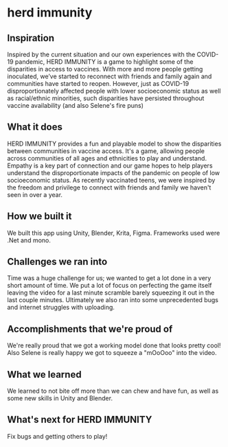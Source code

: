 # herd immunity

## Inspiration
Inspired by the current situation and our own experiences with the COVID-19 pandemic, HERD IMMUNITY is a game to highlight some of the disparities in access to vaccines. With more and more people getting inoculated, we’ve started to reconnect with friends and family again and communities have started to reopen. However, just as COVID-19 disproportionately affected people with lower socioeconomic status as well as racial/ethnic minorities, such disparities have persisted throughout vaccine availability (and also Selene's fire puns)

## What it does
HERD IMMUNITY provides a fun and playable model to show the disparities between communities in vaccine access. It's a game, allowing people across communities of all ages and ethnicities to play and understand. Empathy is a key part of connection and our game hopes to help players understand the disproportionate impacts of the pandemic on people of low socioeconomic status. As recently vaccinated teens, we were inspired by the freedom and privilege to connect with friends and family we haven't seen in over a year.

## How we built it
We built this app using Unity, Blender, Krita, Figma. Frameworks used were .Net and mono.

## Challenges we ran into
Time was a huge challenge for us; we wanted to get a lot done in a very short amount of time. We put a lot of focus on perfecting the game itself leaving the video for a last minute scramble barely squeezing it out in the last couple minutes. Ultimately we also ran into some unprecedented bugs and internet struggles with uploading.

## Accomplishments that we're proud of
We're really proud that we got a working model done that looks pretty cool! Also Selene is really happy we got to squeeze a "mOoOoo" into the video.

## What we learned
We learned to not bite off more than we can chew and have fun, as well as some new skills in Unity and Blender.

## What's next for HERD IMMUNITY
Fix bugs and getting others to play!


